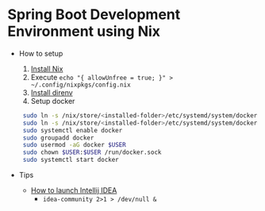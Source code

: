 # Spring Boot Development Environment using Nix

- How to setup
  1. [Install Nix](https://nixos.org/download.html)
  2. Execute `echo "{ allowUnfree = true; }" > ~/.config/nixpkgs/config.nix`
  3. [Install direnv](https://nixos.org/guides/declarative-and-reproducible-developer-environments.html)
  4. Setup docker

    ```bash
     sudo ln -s /nix/store/<installed-folder>/etc/systemd/system/docker.service /usr/lib/systemd/system/docker.service
     sudo ln -s /nix/store/<installed-folder>/etc/systemd/system/docker.socket /usr/lib/systemd/system/docker.socket
     sudo systemctl enable docker
     sudo groupadd docker
     sudo usermod -aG docker $USER
     sudo chown $USER:$USER /run/docker.sock
     sudo systemctl start docker
     ```

- Tips
  - [How to launch Intellij IDEA](https://stackoverflow.com/questions/63889372/launching-ide-directly-from-nix-shell)
    - `idea-community 2>1 > /dev/null &`
